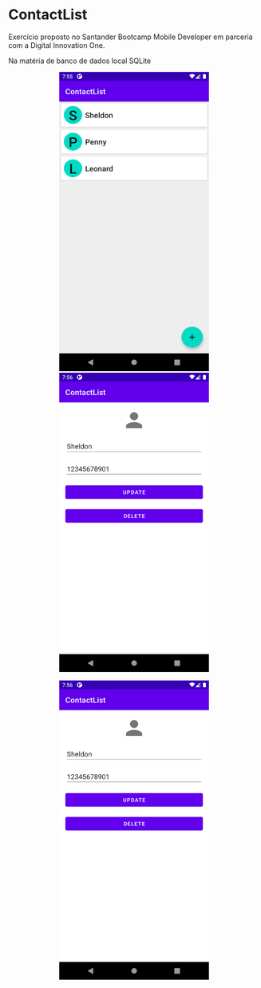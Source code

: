 # ContactList
Exercício proposto no Santander Bootcamp Mobile Developer em parceria com a Digital Innovation One.

Na matéria de banco de dados local SQLite

<p align="center">
<img src="https://github.com/joaomouratocn/ContactList/blob/main/Screenshot_20210811_195558.png" width="300" height="600" /><br>
<img src="https://github.com/joaomouratocn/ContactList/blob/main/Screenshot_20210811_195642.png" width="300" height="600"/>
</p>

<p align="center">
<img src="https://github.com/joaomouratocn/ContactList/blob/main/Screenshot_20210811_195642.png" width="300" height="600" />
</p>

